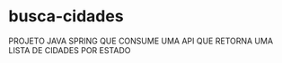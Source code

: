 # busca-cidades
PROJETO JAVA SPRING QUE CONSUME UMA API QUE RETORNA UMA LISTA DE CIDADES POR ESTADO
